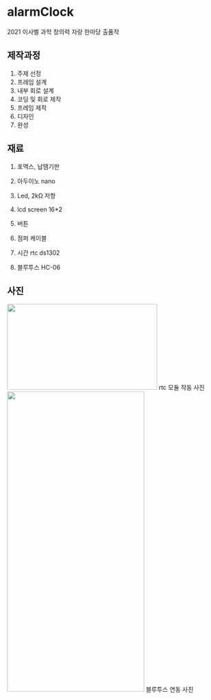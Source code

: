 # alarmClock
2021 이사벨 과학 창의력 자랑 한마당 출품작

## 제작과정
1. 주제 선정
2. 프레임 설계
3. 내부 회로 설계
4. 코딩 및 회로 제작
5. 프레임 제작
6. 디자인
7. 완성

## 재료
1. 포맥스, 납땜기판
2. 아두이노 nano
3. Led, 2kΩ 저항
4. lcd screen 16*2
5. 버튼
6. 점퍼 케이블

7. 시간 rtc ds1302
8. 블루투스 HC-06

## 사진
<img src="https://user-images.githubusercontent.com/84177301/147776674-a48ced6a-3718-4705-a771-0e1f7fdfcf77.jpg" width="350" height="200"/>
rtc 모듈 작동 사진

<img src="https://user-images.githubusercontent.com/84177301/147777415-7d7b28f0-e923-43b0-8b71-e098f7e3cfc2.jpg" width="320" height="700"/>
블루투스 연동 사진
